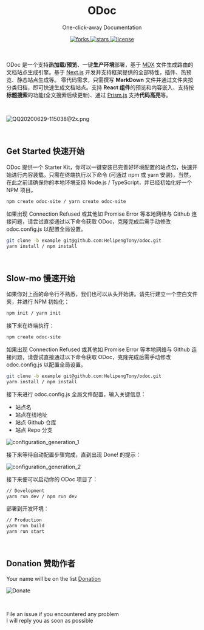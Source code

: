 <div align="center">
  <h1>ODoc</h1>
  <p>One-click-away Documentation</p>
  <a href="https://github.com/HelipengTony/odoc">
    <img src="https://img.shields.io/github/forks/HelipengTony/odoc.svg" alt="forks">
  </a>

  <a href="https://github.com/HelipengTony/odoc">
    <img src="https://img.shields.io/github/stars/HelipengTony/odoc.svg" alt="stars">
  </a>

  <a href="https://github.com/HelipengTony/odoc">
    <img src="https://img.shields.io/github/license/HelipengTony/odoc.svg" alt="license">
  </a>
</div>

<br/>

<br/>

ODoc 是一个支持**热加载/预览**、一键**生产环境**部署，基于 [MDX](https://mdxjs.com) 文件生成路由的文档站点生成引擎。基于 [Next.js](https://www.nextjs.cn) 开发并支持框架提供的全部特性，插件、热预览、静态站点生成等。
零代码需求，只需撰写 **MarkDown** 文件并通过文件夹按分类归档，即可快速生成文档站点。支持 **React 组件**的预览和内容嵌入、支持按**标题搜索**的功能(全文搜索后续更新)、通过 [Prism.js](https://prismjs.com) 支持**代码高亮**等。

<br/>

![QQ20200629-115038@2x.png](https://i.loli.net/2020/06/29/iZJfUEBDOWeskyR.png)

<br/>

## Get Started 快速开始

ODoc 提供一个 Starter Kit，你可以一键安装已完善好环境配置的站点包，快速开始进行内容装载。只需在终端执行以下命令 (可通过 npm 或 yarn 安装)，当然，在此之前请确保你的本地环境支持 Node.js / TypeScript，并已经初始化好一个 NPM 项目。
```bash
npm create odoc-site / yarn create odoc-site
```
如果出现 Connection Refused 或其他如 Promise Error 等本地网络与 Github 连接问题，请尝试直接通过以下命令获取 ODoc，克隆完成后需手动修改 odoc.config.js 以配置全局设置。
```bash
git clone -b example git@github.com:HelipengTony/odoc.git
yarn install / npm install
```

<br/>

## Slow-mo 慢速开始

如果你对上面的命令行不熟悉，我们也可以从头开始讲。请先行建立一个空白文件夹，并进行 NPM 初始化：
```bash
npm init / yarn init
```
接下来在终端执行：
```bash
npm create odoc-site
```
如果出现 Connection Refused 或其他如 Promise Error 等本地网络与 Github 连接问题，请尝试直接通过以下命令获取 ODoc，克隆完成后需手动修改 odoc.config.js 以配置全局设置。
```bash
git clone -b example git@github.com:HelipengTony/odoc.git
yarn install / npm install
```
接下来进行 odoc.config.js 全局文件配置，输入关键信息：
+ 站点名
+ 站点在线地址
+ 站点 Github 仓库
+ 站点 Repo 分支

![configuration_generation_1](https://i.loli.net/2020/06/29/A65Q8ioMqfYcjae.png)

接下来等待自动配置步骤完成，直到出现 Done! 的提示：

![configuration_generation_2](https://i.loli.net/2020/06/29/AZbDkqpRnKtiI5Y.png)

接下来便可以启动你的 ODoc 项目了：
```bash
// Development
yarn run dev / npm run dev
```
部署到开发环境：
```bash
// Production
yarn run build
yarn run start
```

<br/>

## Donation 赞助作者
Your name will be on the list [Donation](https://www.ouorz.com/donation)
<br/>

![Donate](https://i.loli.net/2019/02/18/5c6a80afd1e26.png)

<br/>

File an issue if you encountered any problem
<br/>
I will reply you as soon as possible
